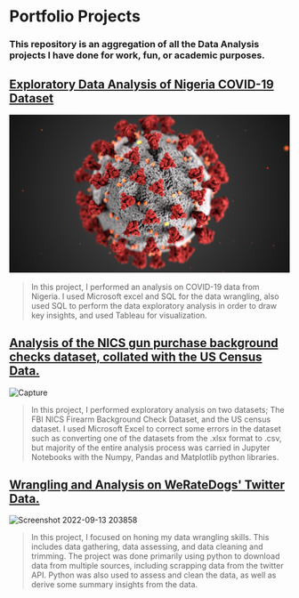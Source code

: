 # Portfolio Projects
###  This repository is an aggregation of all the Data Analysis projects I have done for work, fun, or academic purposes.


## [Exploratory Data Analysis of Nigeria COVID-19 Dataset](https://github.com/jjjeorgee/Nigeria_Covid_Stats_Analysis)
![alt](https://github.com/jjjeorgee/Portfolio-Projects/blob/61b007560bfa539d208dbbb13c6f207e77911f54/wew.PNG)
> In this project, I performed an analysis on COVID-19 data from Nigeria. I used Microsoft excel and SQL
> for the data wrangling, also used SQL to perform the data exploratory analysis in order to draw key insights, and used Tableau for visualization.


## [Analysis of the NICS gun purchase background checks dataset, collated with the US Census Data.](https://nbviewer.org/github/jjjeorgee/ALX-T/blob/main/Project%2001%20-%20Data%20Analysis%20Process/NCIS%20background%20checks%20data%20analysis%20collated%20with%20US%20census%20data%20.ipynb)
![Capture](https://user-images.githubusercontent.com/98137996/189981074-642a9d25-3487-46c7-a996-27a920527bfe.png)
> In this project, I performed exploratory analysis on two datasets; The FBI NICS Firearm Background Check Dataset, and the US census dataset. I used Microsoft Excel to correct some errors in the dataset such as converting one of the datasets from the .xlsx format to .csv, but majority of the entire analysis process was carried in Jupyter Notebooks with the Numpy, Pandas and Matplotlib python libraries.


## [Wrangling and Analysis on WeRateDogs' Twitter Data.](https://nbviewer.ipython.org/github/jjjeorgee/ALX-T/blob/main/Project%2002%20-%20Data%20Wrangling/wrangle_act.ipynb#Cleaning%20and%20Trimming)
<img width="341" alt="Screenshot 2022-09-13 203858" src="https://user-images.githubusercontent.com/98137996/189994131-5bd82b61-4fc1-4722-8234-8c46a7f645c6.png">

> In this project, I focused on honing my data wrangling skills. This includes data gathering, data assessing, and data cleaning and trimming. The project was done primarily using python to download data from multiple sources, including scrapping data from the twitter API. Python was also used to assess and clean the data, as well as derive some summary insights from the data. 
